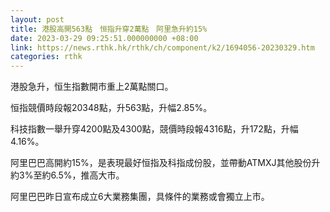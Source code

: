 ```yaml
---
layout: post
title: 港股高開563點　恒指升穿2萬點　阿里急升約15%
date: 2023-03-29 09:25:51.000000000 +08:00
link: https://news.rthk.hk/rthk/ch/component/k2/1694056-20230329.htm
categories: rthk
---
```


港股急升，恒生指數開市重上2萬點關口。

恒指競價時段報20348點，升563點，升幅2.85%。

科技指數一舉升穿4200點及4300點，競價時段報4316點，升172點，升幅4.16%。

阿里巴巴高開約15%，是表現最好恒指及科指成份股，並帶動ATMXJ其他股份升約3%至約6.5%，推高大市。

阿里巴巴昨日宣布成立6大業務集團，具條件的業務或會獨立上市。
